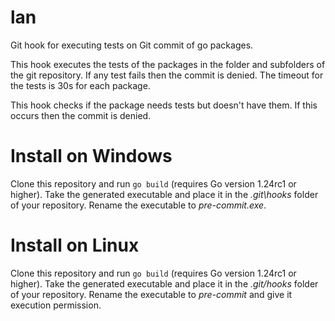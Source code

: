 # lan
Git hook for executing tests on Git commit of go packages.

This hook executes the tests of the packages in the folder and subfolders of the git repository.
If any test fails then the commit is denied. The timeout for the tests is 30s for each package.

This hook checks if the package needs tests but doesn't have them. If this occurs then the commit is denied.

# Install on Windows
Clone this repository and run ```go build``` (requires Go version 1.24rc1 or higher). Take the generated executable
and place it in the *.git\hooks* folder of your repository. Rename the executable to *pre-commit.exe*.

# Install on Linux
Clone this repository and run ```go build``` (requires Go version 1.24rc1 or higher). Take the generated executable and
place it in the *.git/hooks* folder of your repository. Rename the executable to *pre-commit* and give it execution permission.